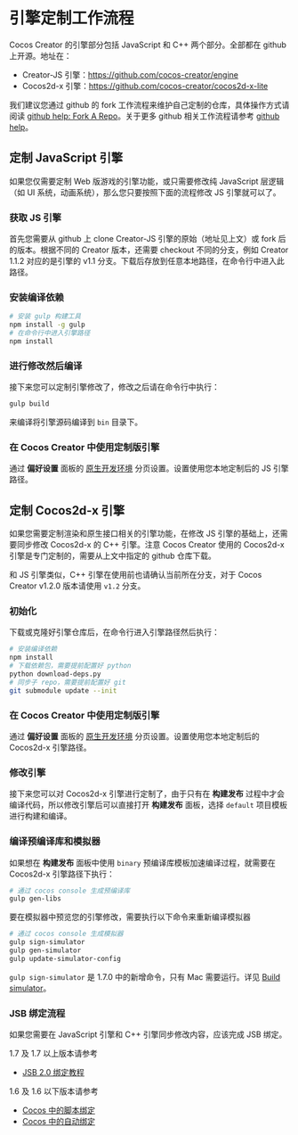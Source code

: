 # 引擎定制工作流程

Cocos Creator 的引擎部分包括 JavaScript 和 C++ 两个部分。全部都在 github 上开源。地址在：

- Creator-JS 引擎：https://github.com/cocos-creator/engine
- Cocos2d-x 引擎：https://github.com/cocos-creator/cocos2d-x-lite

我们建议您通过 github 的 fork 工作流程来维护自己定制的仓库，具体操作方式请阅读 [github help: Fork A Repo](https://help.github.com/articles/fork-a-repo)。关于更多 github 相关工作流程请参考 [github help](https://help.github.com)。

## 定制 JavaScript 引擎

如果您仅需要定制 Web 版游戏的引擎功能，或只需要修改纯 JavaScript 层逻辑（如 UI 系统，动画系统），那么您只要按照下面的流程修改 JS 引擎就可以了。

### 获取 JS 引擎

首先您需要从 github 上 clone Creator-JS 引擎的原始（地址见上文）或 fork 后的版本。根据不同的 Creator 版本，还需要 checkout 不同的分支，例如 Creator 1.1.2 对应的是引擎的 v1.1 分支。下载后存放到任意本地路径，在命令行中进入此路径。

### 安装编译依赖

```bash
# 安装 gulp 构建工具
npm install -g gulp
# 在命令行中进入引擎路径
npm install
```

### 进行修改然后编译

接下来您可以定制引擎修改了，修改之后请在命令行中执行：

```bash
gulp build
```

来编译将引擎源码编译到 `bin` 目录下。

### 在 Cocos Creator 中使用定制版引擎

通过 **偏好设置** 面板的 [原生开发环境](../getting-started/basics/editor-panels/preferences.md#--8) 分页设置。设置使用您本地定制后的 JS 引擎路径。


## 定制 Cocos2d-x 引擎


如果您需要定制渲染和原生接口相关的引擎功能，在修改 JS 引擎的基础上，还需要同步修改 Cocos2d-x 的 C++ 引擎。注意 Cocos Creator 使用的 Cocos2d-x 引擎是专门定制的，需要从上文中指定的 github 仓库下载。

和 JS 引擎类似，C++ 引擎在使用前也请确认当前所在分支，对于 Cocos Creator v1.2.0 版本请使用 `v1.2` 分支。

### 初始化

下载或克隆好引擎仓库后，在命令行进入引擎路径然后执行：

```bash
# 安装编译依赖
npm install
# 下载依赖包，需要提前配置好 python
python download-deps.py
# 同步子 repo，需要提前配置好 git
git submodule update --init
```

### 在 Cocos Creator 中使用定制版引擎

通过 **偏好设置** 面板的 [原生开发环境](../getting-started/basics/editor-panels/preferences.md#--8) 分页设置。设置使用您本地定制后的 Cocos2d-x 引擎路径。

### 修改引擎

接下来您可以对 Cocos2d-x 引擎进行定制了，由于只有在 **构建发布** 过程中才会编译代码，所以修改引擎后可以直接打开 **构建发布** 面板，选择 `default` 项目模板进行构建和编译。

### 编译预编译库和模拟器

如果想在 **构建发布** 面板中使用 `binary` 预编译库模板加速编译过程，就需要在 Cocos2d-x 引擎路径下执行：

```bash
# 通过 cocos console 生成预编译库
gulp gen-libs
```

要在模拟器中预览您的引擎修改，需要执行以下命令来重新编译模拟器

```bash
# 通过 cocos console 生成模拟器
gulp sign-simulator
gulp gen-simulator
gulp update-simulator-config
```

`gulp sign-simulator` 是 1.7.0 中的新增命令，只有 Mac 需要运行。详见 [Build simulator](https://github.com/cocos-creator/cocos2d-x-lite/blob/develop/README.md#git-user-attention)。


### JSB 绑定流程

如果您需要在 JavaScript 引擎和 C++ 引擎同步修改内容，应该完成 JSB 绑定。

1.7 及 1.7 以上版本请参考

- [JSB 2.0 绑定教程](https://github.com/cocos-creator/cocos2d-x-lite/blob/v1.7/cocos/scripting/js-bindings/docs/JSB2.0-learning-zh.md)

1.6 及 1.6 以下版本请参考

- [Cocos 中的脚本绑定](https://zhuanlan.zhihu.com/p/20525026)
- [Cocos 中的自动绑定](https://zhuanlan.zhihu.com/p/20525109)